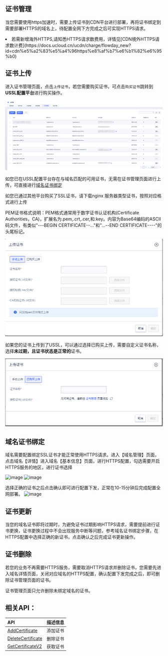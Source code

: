 ## 证书管理

当您需要使用https加速时，需要上传证书到CDN平台进行部署，再将证书绑定到需要部署HTTPS的域名上，待配置全网下方完成之后可实现HTTPS请求。

<li /> 若需新增海外HTTPS,请知悉HTTPS请求数费用，详情见[CDN境外HTTPS请求数计费](https://docs.ucloud.cn/ucdn/charge/flowday_new?id=cdn%e5%a2%83%e5%a4%96https%e8%af%b7%e6%b1%82%e6%95%b0)

## 证书上传

进入证书管理页面，点击<code>上传证书</code>，若您需要购买证书，可点击<code>购买证书</code>跳转到<strong>USSL配置平台</strong>进行购买操作。

![2022-UCDN证书管理列表](/images/2022-UCDN证书管理列表.png)

如您已在USSL配置平台存在与域名匹配的可用证书，无需在证书管理页面进行上传，可直接进行[域名证书绑定]()

如您已通过其他平台购买了SSL证书，请下载nginx 服务器类型证书，按照对应格式进行上传

PEM证书格式说明：PEM格式通常用于数字证书认证机构(Certificate Authorities，CA)，扩展名为.pem,.crt,.cer,和.key。内容为Base64编码的ASCII码文件，有类似"---BEGIN CERTIFICATE--…"和"…--END CERTIFICATE----"的头尾标记。

![2022-UCDN证书上传-1](/images/2022-UCDN证书上传-1.png)

如果您的证书上传到了USSL，可以通过选择已购买上传，需要自定义证书名称，选择<strong>未过期，且证书状态是正常的</strong>证书。

![2022-UCDN证书上传-2](/images/2022-UCDN证书上传-2.png)


## 域名证书绑定

域名需要配置绑定SSL证书才能正常使用HTTPS请求。进入【域名管理】页面，点击域名【详情】进入域名【基本信息】页面，进行HTTPS配置，勾选需要开启HTTPS服务的地区，进行证书选择

![image](https://github.com/user-attachments/assets/615cf6f4-98d8-4e00-ad1f-02aafdcf7237)
![image](https://github.com/user-attachments/assets/734c818b-9027-41dc-81e0-3230a7b6b473)

选择正确的证书之后点击确认即可进行配置下发，正常在10-15分钟后完成配置全网部署。
![image](https://github.com/user-attachments/assets/5e18e9e5-843d-426c-a574-267d3a1ed317)

## 证书更新
当您的域名证书即将过期时，为避免证书过期影响HTTPS请求，需要提前进行证书更换，证书更换过程中不会出现服务中断等问题，参考域名证书绑定步骤，在HTTPS配置中选择正确的新证书，点击确认之后完成证书更新操作。


## 证书删除
若您的业务不再需要HTTPS服务，需要取消HTTPS请求并删除证书，您需要先进入域名详情页面，关闭对应域名的HTTPS配置，确认配置下发完成之后，即可删除证书管理页面的证书。

证书管理页面只允许删除未绑定域名的证书。



## 相关API：

| API | 描述信息 |
|:---|:---|
|[AddCertificate](api/ucdn-api/add_certificate)|添加证书|
|[DeleteCertificate](api/ucdn-api/delete_certificate)|删除证书|
|[GetCertificateV2](api/ucdn-api/get_certificate_v2)|获取证书|
